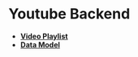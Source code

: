 # Youtube Backend

- [**Video Playlist**](https://youtube.com/playlist?list=PLu71SKxNbfoBGh_8p_NS-ZAh6v7HhYqHW&si=71ABuybErU8UceC4)
- [**Data Model**](https://app.eraser.io/workspace/YtPqZ1VogxGy1jzIDkzj)
